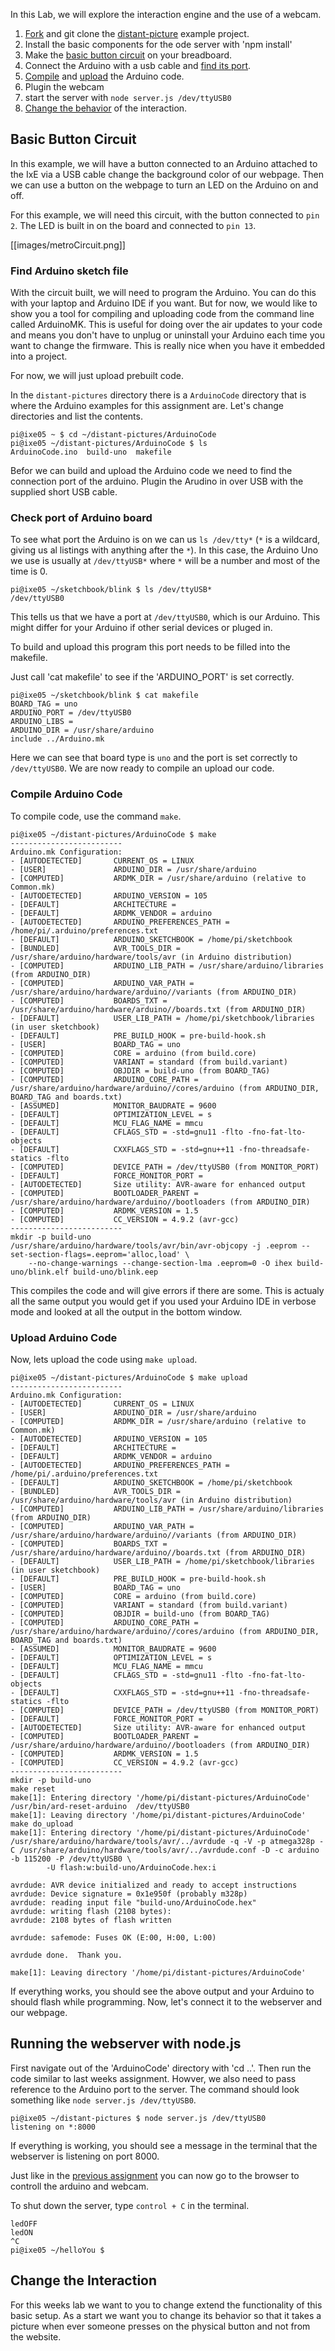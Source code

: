 In this Lab, we will explore the interaction engine and the use of a webcam.

1. [Fork](https://github.com/FAR-Lab/Developing-and-Designing-Interactive-Devices/wiki/Forking-a-GitHub-project) and git clone the [distant-picture](https://github.com/FAR-Lab/distant-pictures) example project. 
1. Install the basic components for the ode server with 'npm install'
1. Make the [basic button circuit](basic-button-circuit) on your breadboard.
1. Connect the Arduino with a usb cable and [find its port](check-port-of-arduino-board).
1. [Compile](compile-arduino-code) and [upload](upload-arduino-code) the Arduino code.
1. Plugin the webcam
1. start the server with `node server.js /dev/ttyUSB0`
1. [Change the behavior](change-the-interaction) of the interaction. 

## Basic Button Circuit

In this example, we will have a button connected to an Arduino attached to the IxE via a USB cable change the background color of our webpage. Then we can use a button on the webpage to turn an LED on the Arduino on and off.

For this example, we will need this circuit, with the button connected to `pin 2`. The LED is built in on the board and connected to `pin 13`.

[[images/metroCircuit.png]]

### Find Arduino sketch file
With the circuit built, we will need to program the Arduino. You can do this with your laptop and Arduino IDE if you want. But for now, we would like to show you a tool for compiling and uploading code from the command line called ArduinoMK. This is useful for doing over the air updates to your code and means you don't have to unplug or uninstall your Arduino each time you want to change the firmware. This is really nice when you have it embedded into a project.

For now, we will just upload prebuilt code.

In the `distant-pictures` directory there is a `ArduinoCode` directory that is where the Arduino examples for this assignment are. Let's change directories and list the contents.

```shell
pi@ixe05 ~ $ cd ~/distant-pictures/ArduinoCode
pi@ixe05 ~/distant-pictures/ArduinoCode $ ls
ArduinoCode.ino  build-uno  makefile
```
Befor we can build and upload the Arduino code we need to find the connection port of the arduino. Plugin the Arudino in over USB with the supplied short USB cable. 


### Check port of Arduino board
To see what port the Arduino is on we can us `ls /dev/tty*` (`*` is a wildcard, giving us al listings with anything after the `*`). In this case, the Arduino Uno we use is usually at `/dev/ttyUSB*` where `*` will be a number and most of the time is 0.

```shell
pi@ixe05 ~/sketchbook/blink $ ls /dev/ttyUSB*
/dev/ttyUSB0
```

This tells us that we have a port at `/dev/ttyUSB0`, which is our Arduino. This might differ for your Arduino if other serial devices or pluged in.


To build and upload this program this port needs to be filled into the makefile.

Just call 'cat makefile' to see if the 'ARDUINO_PORT' is set correctly.

```shell
pi@ixe05 ~/sketchbook/blink $ cat makefile
BOARD_TAG = uno
ARDUINO_PORT = /dev/ttyUSB0
ARDUINO_LIBS =
ARDUINO_DIR = /usr/share/arduino
include ../Arduino.mk
```

Here we can see that board type is `uno` and the port is set correctly to `/dev/ttyUSB0`. We are now ready to compile an upload our code.

### Compile Arduino Code
To compile code, use the command `make`.

```shell 
pi@ixe05 ~/distant-pictures/ArduinoCode $ make
-------------------------
Arduino.mk Configuration:
- [AUTODETECTED]       CURRENT_OS = LINUX 
- [USER]               ARDUINO_DIR = /usr/share/arduino 
- [COMPUTED]           ARDMK_DIR = /usr/share/arduino (relative to Common.mk)
- [AUTODETECTED]       ARDUINO_VERSION = 105 
- [DEFAULT]            ARCHITECTURE =  
- [DEFAULT]            ARDMK_VENDOR = arduino 
- [AUTODETECTED]       ARDUINO_PREFERENCES_PATH = /home/pi/.arduino/preferences.txt 
- [DEFAULT]            ARDUINO_SKETCHBOOK = /home/pi/sketchbook 
- [BUNDLED]            AVR_TOOLS_DIR = /usr/share/arduino/hardware/tools/avr (in Arduino distribution)
- [COMPUTED]           ARDUINO_LIB_PATH = /usr/share/arduino/libraries (from ARDUINO_DIR)
- [COMPUTED]           ARDUINO_VAR_PATH = /usr/share/arduino/hardware/arduino//variants (from ARDUINO_DIR)
- [COMPUTED]           BOARDS_TXT = /usr/share/arduino/hardware/arduino//boards.txt (from ARDUINO_DIR)
- [DEFAULT]            USER_LIB_PATH = /home/pi/sketchbook/libraries (in user sketchbook)
- [DEFAULT]            PRE_BUILD_HOOK = pre-build-hook.sh 
- [USER]               BOARD_TAG = uno 
- [COMPUTED]           CORE = arduino (from build.core)
- [COMPUTED]           VARIANT = standard (from build.variant)
- [COMPUTED]           OBJDIR = build-uno (from BOARD_TAG)
- [COMPUTED]           ARDUINO_CORE_PATH = /usr/share/arduino/hardware/arduino//cores/arduino (from ARDUINO_DIR, BOARD_TAG and boards.txt)
- [ASSUMED]            MONITOR_BAUDRATE = 9600 
- [DEFAULT]            OPTIMIZATION_LEVEL = s 
- [DEFAULT]            MCU_FLAG_NAME = mmcu 
- [DEFAULT]            CFLAGS_STD = -std=gnu11 -flto -fno-fat-lto-objects 
- [DEFAULT]            CXXFLAGS_STD = -std=gnu++11 -fno-threadsafe-statics -flto 
- [COMPUTED]           DEVICE_PATH = /dev/ttyUSB0 (from MONITOR_PORT)
- [DEFAULT]            FORCE_MONITOR_PORT =  
- [AUTODETECTED]       Size utility: AVR-aware for enhanced output
- [COMPUTED]           BOOTLOADER_PARENT = /usr/share/arduino/hardware/arduino//bootloaders (from ARDUINO_DIR)
- [COMPUTED]           ARDMK_VERSION = 1.5 
- [COMPUTED]           CC_VERSION = 4.9.2 (avr-gcc)
-------------------------
mkdir -p build-uno
/usr/share/arduino/hardware/tools/avr/bin/avr-objcopy -j .eeprom --set-section-flags=.eeprom='alloc,load' \
	--no-change-warnings --change-section-lma .eeprom=0 -O ihex build-uno/blink.elf build-uno/blink.eep
```

This compiles the code and will give errors if there are some. This is actualy all the same output you would get if you used your Arduino IDE in verbose mode and looked at all the output in the bottom window.

### Upload Arduino Code
Now, lets upload the code using `make upload`.

```shell
pi@ixe05 ~/distant-pictures/ArduinoCode $ make upload
-------------------------
Arduino.mk Configuration:
- [AUTODETECTED]       CURRENT_OS = LINUX 
- [USER]               ARDUINO_DIR = /usr/share/arduino 
- [COMPUTED]           ARDMK_DIR = /usr/share/arduino (relative to Common.mk)
- [AUTODETECTED]       ARDUINO_VERSION = 105 
- [DEFAULT]            ARCHITECTURE =  
- [DEFAULT]            ARDMK_VENDOR = arduino 
- [AUTODETECTED]       ARDUINO_PREFERENCES_PATH = /home/pi/.arduino/preferences.txt 
- [DEFAULT]            ARDUINO_SKETCHBOOK = /home/pi/sketchbook 
- [BUNDLED]            AVR_TOOLS_DIR = /usr/share/arduino/hardware/tools/avr (in Arduino distribution)
- [COMPUTED]           ARDUINO_LIB_PATH = /usr/share/arduino/libraries (from ARDUINO_DIR)
- [COMPUTED]           ARDUINO_VAR_PATH = /usr/share/arduino/hardware/arduino//variants (from ARDUINO_DIR)
- [COMPUTED]           BOARDS_TXT = /usr/share/arduino/hardware/arduino//boards.txt (from ARDUINO_DIR)
- [DEFAULT]            USER_LIB_PATH = /home/pi/sketchbook/libraries (in user sketchbook)
- [DEFAULT]            PRE_BUILD_HOOK = pre-build-hook.sh 
- [USER]               BOARD_TAG = uno 
- [COMPUTED]           CORE = arduino (from build.core)
- [COMPUTED]           VARIANT = standard (from build.variant)
- [COMPUTED]           OBJDIR = build-uno (from BOARD_TAG)
- [COMPUTED]           ARDUINO_CORE_PATH = /usr/share/arduino/hardware/arduino//cores/arduino (from ARDUINO_DIR, BOARD_TAG and boards.txt)
- [ASSUMED]            MONITOR_BAUDRATE = 9600 
- [DEFAULT]            OPTIMIZATION_LEVEL = s 
- [DEFAULT]            MCU_FLAG_NAME = mmcu 
- [DEFAULT]            CFLAGS_STD = -std=gnu11 -flto -fno-fat-lto-objects 
- [DEFAULT]            CXXFLAGS_STD = -std=gnu++11 -fno-threadsafe-statics -flto 
- [COMPUTED]           DEVICE_PATH = /dev/ttyUSB0 (from MONITOR_PORT)
- [DEFAULT]            FORCE_MONITOR_PORT =  
- [AUTODETECTED]       Size utility: AVR-aware for enhanced output
- [COMPUTED]           BOOTLOADER_PARENT = /usr/share/arduino/hardware/arduino//bootloaders (from ARDUINO_DIR)
- [COMPUTED]           ARDMK_VERSION = 1.5 
- [COMPUTED]           CC_VERSION = 4.9.2 (avr-gcc)
-------------------------
mkdir -p build-uno
make reset
make[1]: Entering directory '/home/pi/distant-pictures/ArduinoCode'
/usr/bin/ard-reset-arduino  /dev/ttyUSB0
make[1]: Leaving directory '/home/pi/distant-pictures/ArduinoCode'
make do_upload
make[1]: Entering directory '/home/pi/distant-pictures/ArduinoCode'
/usr/share/arduino/hardware/tools/avr/../avrdude -q -V -p atmega328p -C /usr/share/arduino/hardware/tools/avr/../avrdude.conf -D -c arduino -b 115200 -P /dev/ttyUSB0 \
		-U flash:w:build-uno/ArduinoCode.hex:i

avrdude: AVR device initialized and ready to accept instructions
avrdude: Device signature = 0x1e950f (probably m328p)
avrdude: reading input file "build-uno/ArduinoCode.hex"
avrdude: writing flash (2108 bytes):
avrdude: 2108 bytes of flash written

avrdude: safemode: Fuses OK (E:00, H:00, L:00)

avrdude done.  Thank you.

make[1]: Leaving directory '/home/pi/distant-pictures/ArduinoCode'
```

If everything works, you should see the above output and your Arduino to should flash while programming. Now, let's connect it to the webserver and our webpage.

## Running the webserver with node.js
First navigate out of the 'ArduinoCode' directory with 'cd ..'.
Then run the code similar to last weeks assignment. Howver, we also need to pass reference to the Arduino port to the server.  The command should look something like `node server.js /dev/ttyUSB0`.

```shell
pi@ixe05 ~/distant-pictures $ node server.js /dev/ttyUSB0
listening on *:8000
```

If everything is working, you should see a message in the terminal that the webserver is listening on port 8000.

Just like in the [previous assignment](https://github.com/FAR-Lab/Developing-and-Designing-Interactive-Devices/wiki/Lab-%231#connect-to-your-interaction-engine) you can now go to the browser to controll the arduino and webcam. 

To shut down the server, type `control + C` in the terminal.

```shell
ledOFF
ledON
^C
pi@ixe05 ~/helloYou $
```
## Change the Interaction
For this weeks lab we want to you to change extend the functionality of this basic setup. As a start we want you to change its behavior so that it takes a picture when ever someone presses on the physical button and not from the website. 
